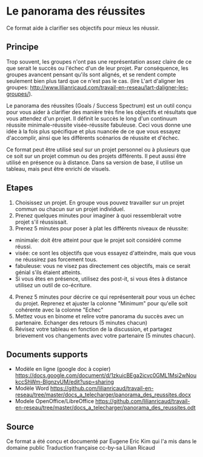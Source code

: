 # Le panorama des réussites

Ce format aide à clarifier ses objectifs pour mieux les réussir. 

## Principe

Trop souvent, les groupes n'ont pas une représentation assez claire de ce que serait le succès ou l'échec d'un de leur projet. Par conséquence, les groupes avancent pensant qu'ils sont alignés, et se rendent compte seulement bien plus tard que ce n'est pas le cas. (lire L'art d'aligner les groupes: http://www.lilianricaud.com/travail-en-reseau/lart-daligner-les-groupes/).

Le panorama des réussites (Goals / Success Spectrum) est un outil conçu pour vous aider à clarifier des manière très fine les objectifs et résultats que vous attendez d'un projet. Il définit le succès le long d'un continuum réussite minimale-réussite visée-réussite fabuleuse. Ceci vous donne une idée à la fois plus spécifique et plus nuancée de ce que vous essayez d'accomplir, ainsi que les différents scénarios de réussite et d'échec.

Ce format peut être utilisé seul sur un projet personnel ou à plusieurs que ce soit sur un projet commun ou des projets différents. Il peut aussi être utilisé en présence ou à distance. Dans sa version de base, il utilise un tableau, mais peut être enrichi de visuels.



## Etapes

1. Choisissez un projet. En groupe vous pouvez travailler sur un projet commun ou chacun sur un projet individuel.
2. Prenez quelques minutes pour imaginer à quoi ressemblerait votre projet s'il réussissait.
3. Prenez 5 minutes pour poser à plat les différents niveaux de réussite:
 - minimale: doit être atteint pour que le projet soit considéré comme réussi.
 - visée: ce sont les objectifs que vous essayez d'atteindre, mais que vous ne réussirez pas forcement tous.
 - fabuleuse: vous ne visez pas directement ces objectifs, mais ce serait génial s'ils étaient atteints. 
 - Si vous êtes en présence, utilisez des post-it, si vous êtes à distance utilisez un outil de co-écriture.
4. Prenez 5 minutes pour décrire ce qui représenterait pour vous un échec du projet. Reprenez et ajuster la colonne "Minimum" pour qu'elle soit cohérente avec la colonne "Echec"
5. Mettez vous en binome et relire votre panorama du succès avec un partenaire. Echanger des retours (5 minutes chacun)
6. Révisez votre tableau en fonction de la discussion, et partagez brievement vos changements avec votre partenaire (5 minutes chacun).

## Documents supports

- Modèle en ligne (google doc à copier)
https://docs.google.com/document/d/1zkuicBEga2icvc0GML1Msi2wNoukccShWm-BIgnzvUM/edit?usp=sharing
- Modèle Word
https://github.com/lilianricaud/travail-en-reseau/tree/master/docs_a_telecharger/panorama_des_reussites.docx
- Modele OpenOffice/LibreOffice
https://github.com/lilianricaud/travail-en-reseau/tree/master/docs_a_telecharger/panorama_des_reussites.odt

## Source

Ce format a été conçu et documenté par Eugene Eric Kim qui l'a mis dans le domaine public
Traduction française cc-by-sa Lilian Ricaud




